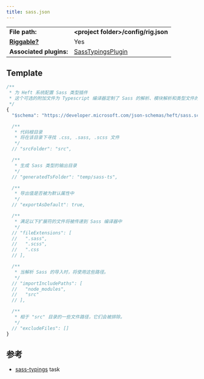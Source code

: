 ```yaml
---
title: sass.json
---
```


|                                           |                                                                                                                                |
| ----------------------------------------- | ------------------------------------------------------------------------------------------------------------------------------ |
| **File path:**                            | **&lt;project folder&gt;/config/rig.json**                                                                                     |
| [**Riggable?**](../intro/rig_packages.md) | Yes                                                                                                                            |
| **Associated plugins:**                   | [SassTypingsPlugin](https://github.com/microsoft/rushstack/blob/master/heft-plugins/heft-sass-plugin/src/SassTypingsPlugin.ts) |

## Template

```js
/**
 * 为 Heft 系统配置 Sass 类型插件
 * 这个可选的附加文件为 Typescript 编译器定制了 Sass 的解析、模块解析和类型文件的输出。
 */
{
  "$schema": "https://developer.microsoft.com/json-schemas/heft/sass.schema.json"

  /**
   * 代码根目录
   * 将在该目录下寻找 .css, .sass, .scss 文件
   */
  // "srcFolder": "src",

  /**
   * 生成 Sass 类型的输出目录
   */
  // "generatedTsFolder": "temp/sass-ts",

  /**
   * 导出值是否被为默认属性中
   */
  // "exportAsDefault": true,

  /**
   * 满足以下扩展符的文件将被传递到 Sass 编译器中
   */
  // "fileExtensions": [
  //   ".sass",
  //   ".scss",
  //   ".css
  // ],

  /**
   * 当解析 Sass 的导入时，将使用这些路径。
   */
  // "importIncludePaths": [
  //   "node_modules",
  //   "src"
  // ],

  /**
   * 相于 "src" 目录的一些文件路径，它们会被排除。
   */
  // "excludeFiles": []
}
```

## 参考

- [sass-typings](../tasks/sass-typings.md) task
